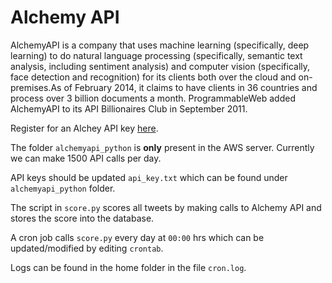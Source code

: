 # Alchemy API
AlchemyAPI is a company that uses machine learning (specifically, deep learning) to do natural language processing (specifically, semantic text analysis, including sentiment analysis) and computer vision (specifically, face detection and recognition) for its clients both over the cloud and on-premises.As of February 2014, it claims to have clients in 36 countries and process over 3 billion documents a month. ProgrammableWeb added AlchemyAPI to its API Billionaires Club in September 2011.

Register for an Alchey API key [here](http://www.alchemyapi.com/api/register.html).

The folder `alchemyapi_python` is **only** present in the AWS server. Currently we can make 1500 API calls per day.
  
API keys should be updated `api_key.txt` which can be found under `alchemyapi_python` folder.  

The script in `score.py` scores all tweets by making calls to Alchemy API and stores the score into the database.  

A cron job calls `score.py` every day at `00:00` hrs which can be updated/modified by editing `crontab`.  

Logs can be found in the home folder in the file `cron.log`.   
